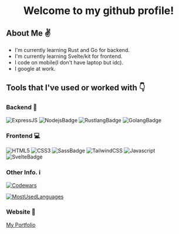 <h1 align="center">Welcome to my github profile!</h1>

## About Me :v:
- I'm currently learning Rust and Go for backend.
- I'm currently learning Svelte/kit for frontend.
- I code on mobile(I don't have laptop but idc).
- I google at work. 

## Tools that I've used or worked with :point_down:

### Backend :rocket:
![ExpressJS](https://img.shields.io/badge/Express.js-000000?style=for-the-badge&logo=express&logoColor=white)
![NodejsBadge](https://img.shields.io/badge/Node.js-43853D?style=for-the-badge&logo=node-dot-js&logoColor=white)
![RustlangBadge](https://img.shields.io/badge/Rust-000000?style=for-the-badge&logo=rust&logoColor=white)
![GolangBadge](https://img.shields.io/badge/Go-00ADD8?style=for-the-badge&logo=go&logoColor=white)

### Frontend :computer: 
![HTML5](https://img.shields.io/badge/HTML5-E34F26?style=for-the-badge&logo=html5&logoColor=white)
![CSS3](https://img.shields.io/badge/CSS3-1572B6?style=for-the-badge&logo=css3&logoColor=white)
![SassBadge](https://img.shields.io/badge/Sass-CC6699?style=for-the-badge&logo=sass&logoColor=white)
![TailwindCSS](https://img.shields.io/badge/Tailwind_CSS-38B2AC?style=for-the-badge&logo=tailwind-css&logoColor=white)
![Javascript](https://img.shields.io/badge/JavaScript-F7DF1E?style=for-the-badge&logo=javascript&logoColor=black)
![SvelteBadge](https://img.shields.io/badge/svelte-%23f1413d.svg?style=for-the-badge&logo=svelte&logoColor=white)

### Other Info. :information_source:
[![Codewars](https://www.codewars.com/users/mystique09/badges/small)](https://www.codewars.com/users/mystique09)

[![MostUsedLanguages](https://github-readme-stats.vercel.app/api/top-langs/?username=mystique09&layout=compact&langs_count=20)](https://github.com/mystique09/mystique09)


### Website :link:
[My Portfolio](benjieben-garcia.vercel.app)

